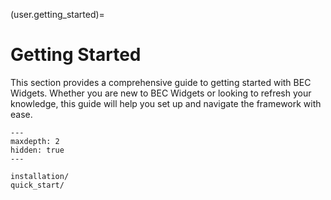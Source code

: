 (user.getting_started)=
# Getting Started
This section provides a comprehensive guide to getting started with BEC Widgets. Whether you are new to BEC Widgets or looking to refresh your knowledge, this guide will help you set up and navigate the framework with ease.

```{toctree}
---
maxdepth: 2
hidden: true
---

installation/
quick_start/
```